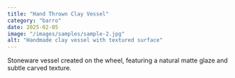 ```yaml
---
title: "Hand Thrown Clay Vessel"
category: "barro"
date: 2025-02-05
image: "/images/samples/sample-2.jpg"
alt: "Handmade clay vessel with textured surface"
---
```


Stoneware vessel created on the wheel, featuring a natural matte glaze and subtle carved texture.

